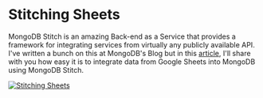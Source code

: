 # Stitching Sheets
MongoDB Stitch is an amazing Back-end as a Service that provides a framework for integrating services from virtually any publicly available API. I've written a bunch on this at MongoDB's Blog but in this [article](http://blog.mlynn.org/stitching-sheets), I'll share with you how easy it is to integrate data from Google Sheets into MongoDB using MongoDB Stitch.

[![Stitching Sheets](http://https://i.imgur.com/8SluAtz.png)](https://www.youtube.com/watch?v=UpOaUU2UQpA)
